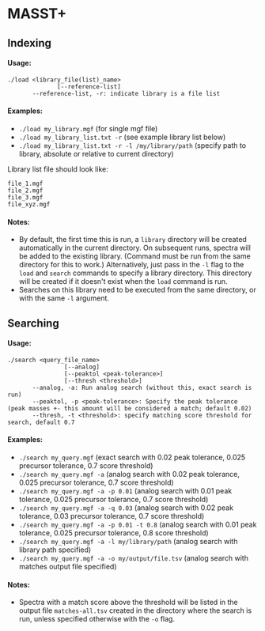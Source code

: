# MASST+

## Indexing

#### Usage:

```
./load <library_file(list)_name>
              [--reference-list]
       --reference-list, -r: indicate library is a file list
```

#### Examples:

- `./load my_library.mgf` (for single mgf file)
- `./load my_library_list.txt -r` (see example library list below)
- `./load my_library_list.txt -r -l /my/library/path` (specify path to library, absolute or relative to current directory)

Library list file should look like:
```
file_1.mgf
file_2.mgf
file_3.mgf
file_xyz.mgf
```

#### Notes:
- By default, the first time this is run, a `library` directory will be created automatically in the current directory. On subsequent runs, spectra will be added to the existing library. (Command must be run from the same directory for this to work.) Alternatively, just pass in the `-l` flag to the `load` and `search` commands to specify a library directory. This directory will be created if it doesn't exist when the `load` command is run.
- Searches on this library need to be executed from the same directory, or with the same `-l` argument.

## Searching

#### Usage:

```
./search <query_file_name>
                [--analog]
                [--peaktol <peak-tolerance>]
                [--thresh <threshold>]
       --analog, -a: Run analog search (without this, exact search is run)
       --peaktol, -p <peak-tolerance>: Specify the peak tolerance (peak masses +- this amount will be considered a match; default 0.02)
       --thresh, -t <threshold>: specify matching score threshold for search, default 0.7
```

#### Examples:

- `./search my_query.mgf` (exact search with 0.02 peak tolerance, 0.025 precursor tolerance, 0.7 score threshold)
- `./search my_query.mgf -a` (analog search with 0.02 peak tolerance, 0.025 precursor tolerance, 0.7 score threshold)
- `./search my_query.mgf -a -p 0.01` (analog search with 0.01 peak tolerance, 0.025 precursor tolerance, 0.7 score threshold)
- `./search my_query.mgf -a -q 0.03` (analog search with 0.02 peak tolerance, 0.03 precursor tolerance, 0.7 score threshold)
- `./search my_query.mgf -a -p 0.01 -t 0.8` (analog search with 0.01 peak tolerance, 0.025 precursor tolerance, 0.8 score threshold)
- `./search my_query.mgf -a -l my/library/path` (analog search with library path specified)
- `./search my_query.mgf -a -o my/output/file.tsv` (analog search with matches output file specified)

#### Notes:
- Spectra with a match score above the threshold will be listed in the output file `matches-all.tsv` created in the directory where the search is run, unless specified otherwise with the `-o` flag.
